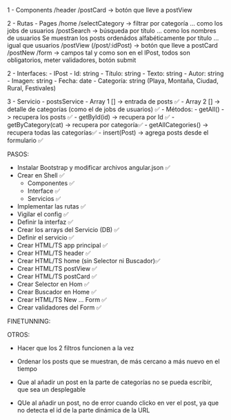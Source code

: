 1 - Components
                /header
                /postCard -> botón que lleve a postView
                
2 - Rutas - Pages
                /home
                    /selectCategory -> filtrar por categoría ... como los jobs de usuarios
                    /postSearch -> búsqueda por título ... como los nombres de usuarios
                    Se muestran los posts ordenádos alfabéticamente por título ... igual que usuarios
                /postView (/post/:idPost) -> botón que lleve a postCard
                /postNew
                    /form -> campos tal y como son en el IPost, todos son obligatorios, meter validadores, botón submit

2 - Interfaces:
            - IPost
                - Id: string
                - Título: string
                - Texto: string
                - Autor: string
                - Imagen: string
                - Fecha: date
                - Categoría: string (Playa, Montaña, Ciudad, Rural, Festivales)
               
3 - Servicio - postsService
                - Array 1 [] -> entrada de posts ✅
                - Array 2 [] -> detalle de categorías (como el de jobs de usuarios) ✅
                - Métodos:
                    - getAll() ->  recupera los posts ✅
                    - getById(id) -> recupera por Id ✅
                    - getByCategory(cat) -> recupera por categoría✅
                    - getAllCategories() -> recupera todas las categorías✅
                    - insert(Post) -> agrega posts desde el formulario ✅



PASOS:

- Instalar Bootstrap y modificar archivos angular.json ✅
- Crear en Shell ✅
    - Componentes ✅
    - Interface ✅
    - Servicios ✅
- Implementar las rutas ✅
- Vigilar el config ✅
- Definir la interfaz ✅
- Crear los arrays del Servicio (DB) ✅
- Definir el servicio ✅
- Crear HTML/TS app principal ✅
- Crear HTML/TS header ✅
- Crear HTML/TS home (sin Selector ni Buscador)✅
- Crear HTML/TS postView ✅
- Crear HTML/TS postCard ✅
- Crear Selector en Hom ✅
- Crear Buscador en Home ✅
- Crear HTML/TS New ... Form ✅
- Crear validadores del Form ✅


FINETUNNING:

OTROS:

- Hacer que los 2 filtros funcionen a la vez

- Ordenar los posts que se muestran, de más cercano a más nuevo en el tiempo

- Que al añadir un post en la parte de categorías no se pueda escribir, que sea un desplegable

- QUe al añadir un post, no de error cuando clicko en ver el post, ya que no detecta el id de la parte dinámica de la URL




                   
        
